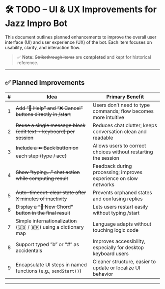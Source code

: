 # 🛠️ TODO – UI & UX Improvements for Jazz Impro Bot

This document outlines planned enhancements to improve the overall user interface (UI) and user experience (UX) of the bot. Each item focuses on usability, clarity, and interaction flow.

> ✅ **Note:** ~~Strikethrough items~~ are **completed** and kept for historical reference.

---

## ✅ Planned Improvements

| #  | Idea                                                                 | Primary Benefit                                                   |
|----|----------------------------------------------------------------------|-------------------------------------------------------------------|
| 1  | ~~Add “📖 Help” and “❌ Cancel” buttons directly in /start~~             | Users don’t need to type commands; flow becomes more intuitive    |
| 2  | ~~Reuse a single message block (edit text + keyboard) per session~~     | Reduces chat clutter; keeps conversation clean and readable       |
| 3  | ~~Include a ⬅️ Back button on each step (type / acc)~~                  | Allows users to correct choices without restarting the session    |
| 4  | ~~Show “typing…” chat action while computing result~~                   | Feedback during processing; improves experience on slow networks  |
| 5  | ~~Auto-timeout: clear state after X minutes of inactivity~~             | Prevents orphaned states and confusing replies                    |
| 6  | ~~Display a “🔁 New Chord” button in the final result~~                 | Lets users restart easily without typing /start                   |
| 7  | Simple internationalization (🇺🇸 / 🇧🇷) using a dictionary map       | Language adapts without touching logic code                       |
| 8  | Support typed “b” or “#” as accidentals                             | Improves accessibility, especially for desktop keyboard users     |
| 9  | Encapsulate UI steps in named functions (e.g., `sendStart()`)      | Cleaner structure, easier to update or localize UI behavior       |

---
